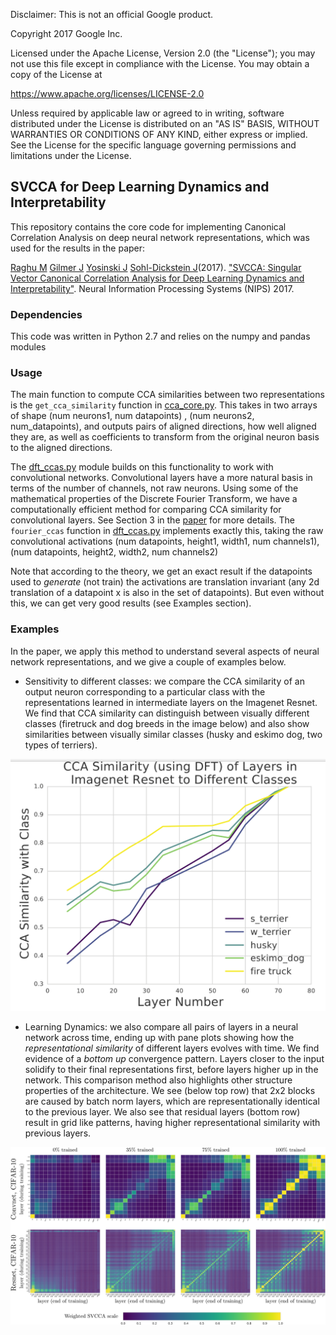 
Disclaimer: This is not an official Google product.

Copyright 2017 Google Inc.

Licensed under the Apache License, Version 2.0 (the "License");
you may not use this file except in compliance with the License.
You may obtain a copy of the License at

https://www.apache.org/licenses/LICENSE-2.0

Unless required by applicable law or agreed to in writing, software
distributed under the License is distributed on an "AS IS" BASIS,
WITHOUT WARRANTIES OR CONDITIONS OF ANY KIND, either express or implied.
See the License for the specific language governing permissions and
limitations under the License.

## SVCCA for Deep Learning Dynamics and Interpretability

This repository contains the core code for implementing Canonical Correlation Analysis on deep neural network representations, which was used for the results in the paper:

[Raghu M](http://maithraraghu.com/) [Gilmer J](https://scholar.google.com/citations?user=Ml_vQ8MAAAAJ&hl=en) [Yosinski J](http://yosinski.com/) [Sohl-Dickstein J](http://www.sohldickstein.com/)(2017).
["SVCCA: Singular Vector Canonical Correlation Analysis for Deep Learning Dynamics and Interpretability"](https://arxiv.org/abs/1706.05806). Neural Information Processing Systems (NIPS) 2017.


### Dependencies
This code was written in Python 2.7 and relies on the numpy and pandas modules

### Usage
The main function to compute CCA similarities between two representations is the `get_cca_similarity` function in [cca_core.py](cca_core.py). This takes in two arrays of shape (num neurons1, num datapoints) , (num neurons2, num_datapoints),
and outputs pairs of aligned directions, how well aligned they are, as well as coefficients to transform from the original neuron basis to the aligned directions.

The [dft_ccas.py](dft_ccas.py) module builds on this functionality to work with convolutional networks. Convolutional layers have a more natural basis in terms of the number of channels, not raw neurons. Using some of the mathematical properties
of the Discrete Fourier Transform, we have a computationally efficient method for comparing CCA similarity for convolutional layers. See Section 3 in the [paper](https://arxiv.org/pdf/1706.05806.pdf) for more details. The `fourier_ccas` function in
[dft_ccas.py](dft_ccas.py) implements exactly this, taking the raw convolutional activations (num datapoints, height1, width1, num channels1), (num datapoints, height2, width2, num channels2)

Note that according to the theory, we get an exact result if the datapoints used to _generate_ (not train) the activations are translation invariant (any 2d translation of a datapoint x is also in the set of datapoints). But even without this, we can get 
very good results (see Examples section).


### Examples
In the paper, we apply this method to understand several aspects of neural network representations, and we give a couple of examples below.
* Sensitivity to different classes: we compare the CCA similarity of an output neuron corresponding to a particular class with the representations learned in intermediate layers on the Imagenet Resnet. We find that CCA similarity can distinguish between visually different classes (firetruck and dog breeds in the image below) and also show similarities between visually similar classes (husky and eskimo dog, two types of terriers). 
<p align="center">
    <img src="examples/Imagenet_class_similarity.png" width=700px>
</p>

* Learning Dynamics: we also compare all pairs of layers in a neural network across time, ending up with pane plots showing how the _representational similarity_ of different layers evolves with time. We find evidence of a _bottom up_ convergence pattern. Layers closer to the input solidify to their final representations first, before layers higher up in the network. This comparison method also highlights other structure properties of the architecture. We see (below top row) that 2x2 blocks are caused by batch norm layers, which are representationally identical to the previous layer. We also see that residual layers (bottom row) result in grid like patterns, having higher representational similarity with previous layers.
<p align="center">
    <img src="examples/dynamics_plots_crop.png" width=700px>
</p>





